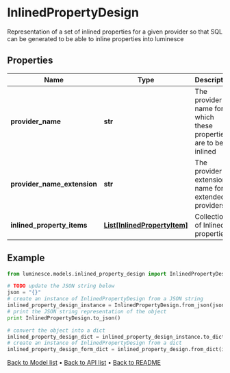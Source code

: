 # InlinedPropertyDesign

Representation of a set of inlined properties for a given provider so that SQL can be generated to be able to inline properties into luminesce

## Properties
Name | Type | Description | Notes
------------ | ------------- | ------------- | -------------
**provider_name** | **str** | The provider name for which these properties are to be inlined | [optional] 
**provider_name_extension** | **str** | The provider extension name for extended providers | [optional] 
**inlined_property_items** | [**List[InlinedPropertyItem]**](InlinedPropertyItem.md) | Collection of Inlined properties | [optional] 

## Example

```python
from luminesce.models.inlined_property_design import InlinedPropertyDesign

# TODO update the JSON string below
json = "{}"
# create an instance of InlinedPropertyDesign from a JSON string
inlined_property_design_instance = InlinedPropertyDesign.from_json(json)
# print the JSON string representation of the object
print InlinedPropertyDesign.to_json()

# convert the object into a dict
inlined_property_design_dict = inlined_property_design_instance.to_dict()
# create an instance of InlinedPropertyDesign from a dict
inlined_property_design_form_dict = inlined_property_design.from_dict(inlined_property_design_dict)
```
[Back to Model list](../README.md#documentation-for-models) &#8226; [Back to API list](../README.md#documentation-for-api-endpoints) &#8226; [Back to README](../README.md)



